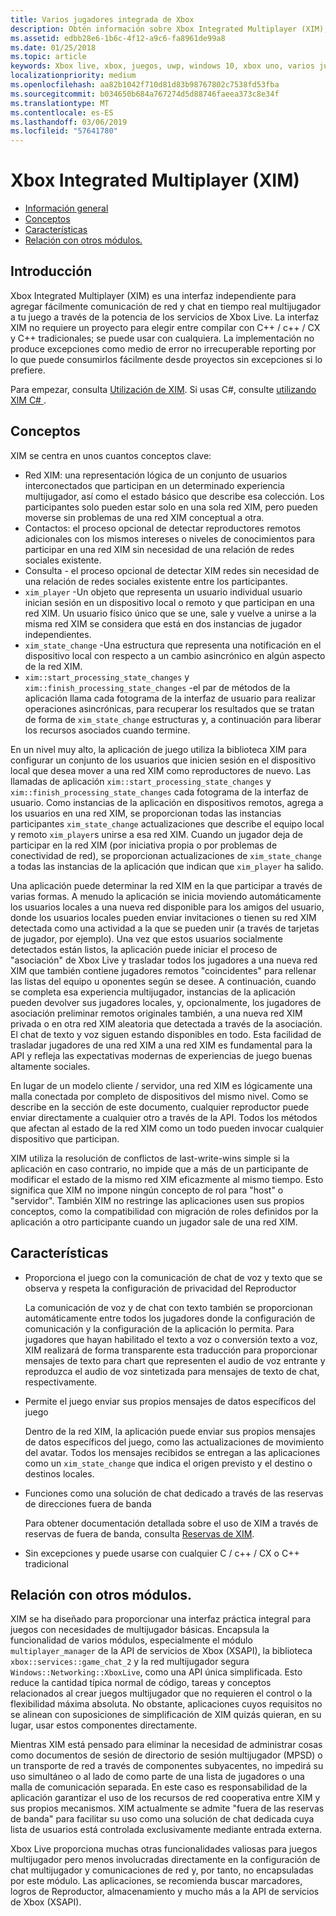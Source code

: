 ```yaml
---
title: Varios jugadores integrada de Xbox
description: Obtén información sobre Xbox Integrated Multiplayer (XIM), una solución integral de multijugador/redes/chat para juegos de Xbox Live.
ms.assetid: edbb28e6-1b6c-4f12-a9c6-fa8961de99a8
ms.date: 01/25/2018
ms.topic: article
keywords: Xbox live, xbox, juegos, uwp, windows 10, xbox uno, varios jugadores integrada de xbox
localizationpriority: medium
ms.openlocfilehash: aa82b1042f710d81d83b98767802c7538fd53fba
ms.sourcegitcommit: b034650b684a767274d5d88746faeea373c8e34f
ms.translationtype: MT
ms.contentlocale: es-ES
ms.lasthandoff: 03/06/2019
ms.locfileid: "57641780"
---
```

# <a name="xbox-integrated-multiplayer-xim"></a>Xbox Integrated Multiplayer (XIM)

- [Información general](#overview)
- [Conceptos](#concepts)
- [Características](#features)
- [Relación con otros módulos.](#relationship-to-other-modules)

## <a name="overview"></a>Introducción

Xbox Integrated Multiplayer (XIM) es una interfaz independiente para agregar fácilmente comunicación de red y chat en tiempo real multijugador a tu juego a través de la potencia de los servicios de Xbox Live. La interfaz XIM no requiere un proyecto para elegir entre compilar con C++ / c++ / CX y C++ tradicionales; se puede usar con cualquiera. La implementación no produce excepciones como medio de error no irrecuperable reporting por lo que puede consumirlos fácilmente desde proyectos sin excepciones si lo prefiere.

Para empezar, consulta [Utilización de XIM](xbox-integrated-multiplayer/using-xim.md). Si usas C#, consulte [utilizando XIM C# ](xbox-integrated-multiplayer/using-xim-cs.md).

## <a name="concepts"></a>Conceptos

XIM se centra en unos cuantos conceptos clave:

- Red XIM: una representación lógica de un conjunto de usuarios interconectados que participan en un determinado experiencia multijugador, así como el estado básico que describe esa colección. Los participantes solo pueden estar solo en una sola red XIM, pero pueden moverse sin problemas de una red XIM conceptual a otra.
- Contactos: el proceso opcional de detectar reproductores remotos adicionales con los mismos intereses o niveles de conocimientos para participar en una red XIM sin necesidad de una relación de redes sociales existente.
- Consulta - el proceso opcional de detectar XIM redes sin necesidad de una relación de redes sociales existente entre los participantes.
- `xim_player` -Un objeto que representa un usuario individual usuario inician sesión en un dispositivo local o remoto y que participan en una red XIM. Un usuario físico único que se une, sale y vuelve a unirse a la misma red XIM se considera que está en dos instancias de jugador independientes.
- `xim_state_change` -Una estructura que representa una notificación en el dispositivo local con respecto a un cambio asincrónico en algún aspecto de la red XIM.
- `xim::start_processing_state_changes` y `xim::finish_processing_state_changes` -el par de métodos de la aplicación llama cada fotograma de la interfaz de usuario para realizar operaciones asincrónicas, para recuperar los resultados que se tratan de forma de `xim_state_change` estructuras y, a continuación para liberar los recursos asociados cuando termine.

En un nivel muy alto, la aplicación de juego utiliza la biblioteca XIM para configurar un conjunto de los usuarios que inicien sesión en el dispositivo local que desea mover a una red XIM como reproductores de nuevo. Las llamadas de aplicación `xim::start_processing_state_changes` y `xim::finish_processing_state_changes` cada fotograma de la interfaz de usuario. Como instancias de la aplicación en dispositivos remotos, agrega a los usuarios en una red XIM, se proporcionan todas las instancias participantes `xim_state_change` actualizaciones que describe el equipo local y remoto `xim_player`s unirse a esa red XIM. Cuando un jugador deja de participar en la red XIM (por iniciativa propia o por problemas de conectividad de red), se proporcionan actualizaciones de `xim_state_change` a todas las instancias de la aplicación que indican que `xim_player` ha salido.

Una aplicación puede determinar la red XIM en la que participar a través de varias formas. A menudo la aplicación se inicia moviendo automáticamente los usuarios locales a una nueva red disponible para los amigos del usuario, donde los usuarios locales pueden enviar invitaciones o tienen su red XIM detectada como una actividad a la que se pueden unir (a través de tarjetas de jugador, por ejemplo). Una vez que estos usuarios socialmente detectados están listos, la aplicación puede iniciar el proceso de "asociación" de Xbox Live y trasladar todos los jugadores a una nueva red XIM que también contiene jugadores remotos "coincidentes" para rellenar las listas del equipo u oponentes según se desee. A continuación, cuando se completa esa experiencia multijugador, instancias de la aplicación pueden devolver sus jugadores locales, y, opcionalmente, los jugadores de asociación preliminar remotos originales también, a una nueva red XIM privada o en otra red XIM aleatoria que detectada a través de la asociación. El chat de texto y voz siguen estando disponibles en todo. Esta facilidad de trasladar jugadores de una red XIM a una red XIM es fundamental para la API y refleja las expectativas modernas de experiencias de juego buenas altamente sociales.

En lugar de un modelo cliente / servidor, una red XIM es lógicamente una malla conectada por completo de dispositivos del mismo nivel. Como se describe en la sección de este documento, cualquier reproductor puede enviar directamente a cualquier otro a través de la API. Todos los métodos que afectan al estado de la red XIM como un todo pueden invocar cualquier dispositivo que participan.

XIM utiliza la resolución de conflictos de last-write-wins simple si la aplicación en caso contrario, no impide que a más de un participante de modificar el estado de la mismo red XIM eficazmente al mismo tiempo. Esto significa que XIM no impone ningún concepto de rol para "host" o "servidor". También XIM no restringe las aplicaciones usen sus propios conceptos, como la compatibilidad con migración de roles definidos por la aplicación a otro participante cuando un jugador sale de una red XIM.

## <a name="features"></a>Características

- Proporciona el juego con la comunicación de chat de voz y texto que se observa y respeta la configuración de privacidad del Reproductor

    La comunicación de voz y de chat con texto también se proporcionan automáticamente entre todos los jugadores donde la configuración de comunicación y la configuración de la aplicación lo permita. Para jugadores que hayan habilitado el texto a voz o conversión texto a voz, XIM realizará de forma transparente esta traducción para proporcionar mensajes de texto para chart que representen el audio de voz entrante y reproduzca el audio de voz sintetizada para mensajes de texto de chat, respectivamente.

- Permite el juego enviar sus propios mensajes de datos específicos del juego

    Dentro de la red XIM, la aplicación puede enviar sus propios mensajes de datos específicos del juego, como las actualizaciones de movimiento del avatar. Todos los mensajes recibidos se entregan a las aplicaciones como un `xim_state_change` que indica el origen previsto y el destino o destinos locales.

- Funciones como una solución de chat dedicado a través de las reservas de direcciones fuera de banda

    Para obtener documentación detallada sobre el uso de XIM a través de reservas de fuera de banda, consulta [Reservas de XIM](xbox-integrated-multiplayer/xim-reservations.md).

- Sin excepciones y puede usarse con cualquier C / c++ / CX o C++ tradicional

## <a name="relationship-to-other-modules"></a>Relación con otros módulos.

XIM se ha diseñado para proporcionar una interfaz práctica integral para juegos con necesidades de multijugador básicas. Encapsula la funcionalidad de varios módulos, especialmente el módulo `multiplayer_manager` de la API de servicios de Xbox (XSAPI), la biblioteca `xbox::services::game_chat_2` y la red multijugador segura `Windows::Networking::XboxLive`, como una API única simplificada. Esto reduce la cantidad típica normal de código, tareas y conceptos relacionados al crear juegos multijugador que no requieren el control o la flexibilidad máxima absoluta. No obstante, aplicaciones cuyos requisitos no se alinean con suposiciones de simplificación de XIM quizás quieran, en su lugar, usar estos componentes directamente.

Mientras XIM está pensado para eliminar la necesidad de administrar cosas como documentos de sesión de directorio de sesión multijugador (MPSD) o un transporte de red a través de componentes subyacentes, no impedirá su uso simultáneo o al lado de como parte de una lista de jugadores o una malla de comunicación separada. En este caso es responsabilidad de la aplicación garantizar el uso de los recursos de red cooperativa entre XIM y sus propios mecanismos. XIM actualmente se admite "fuera de las reservas de banda" para facilitar su uso como una solución de chat dedicada cuya lista de usuarios está controlada exclusivamente mediante entrada externa.

Xbox Live proporciona muchas otras funcionalidades valiosas para juegos multijugador pero menos involucradas directamente en la configuración de chat multijugador y comunicaciones de red y, por tanto, no encapsuladas por este módulo. Las aplicaciones, se recomienda buscar marcadores, logros de Reproductor, almacenamiento y mucho más a la API de servicios de Xbox (XSAPI).
